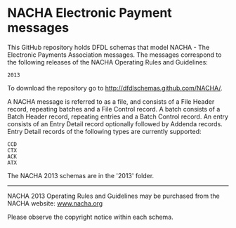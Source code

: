 NACHA Electronic Payment messages
=================================

This GitHub repository holds DFDL schemas that model NACHA - The Electronic Payments Association messages.
The messages correspond to the following releases of the NACHA Operating Rules and Guidelines:

    2013

To download the repository go to http://dfdlschemas.github.com/NACHA/.

A NACHA message is referred to as a file, and consists of a File Header record, repeating batches and a File Control record.
A batch consists of a Batch Header record, repeating entries and a Batch Control record.
An entry consists of an Entry Detail record optionally followed by Addenda records.
Entry Detail records of the following types are currently supported:

    CCD
    CTX
    ACK
    ATX

The NACHA 2013 schemas are in the '2013' folder.

----------------
NACHA 2013 Operating Rules and Guidelines may be purchased from the NACHA website: www.nacha.org

Please observe the copyright notice within each schema.

